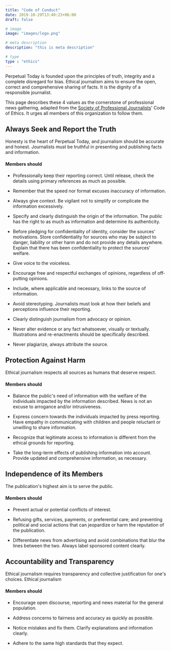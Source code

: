 ```yaml
---
title: "Code of Conduct"
date: 2019-10-29T13:49:23+06:00
draft: false

# image
image: "images/logo.png"

# meta description
description: "this is meta description"

# type
type : "ethics"
---
```

Perpetual Today is founded upon the principles of truth, integrity and a complete disregard for bias. Ethical journalism aims to ensure the open, correct and comprehensive sharing of facts. It is the dignity of a responsible journalist.

This page describes these 4 values as the cornerstone of professional news gathering, adapted from the [Society of Professional Journalists](https://www.spj.org/ethicscode.asp)' Code of Ethics. It urges all members of this organization to follow them.



## Always Seek and Report the Truth
Honesty is the heart of Perpetual Today, and journalism should be accurate and honest. Journalists must be truthful in presenting and publishing facts and information.

#### Members should

* Professionally keep their reporting correct. Until release, check the details using primary references as much as possible. 

* Remember that the speed nor format excuses inaccuracy of information. 

* Always give context. Be vigilant not to simplify or complicate the information excessively. 

* Specify and clearly distinguish the origin of the information. The public has the right to as much as information and determine its authenticity.

* Before pledging for confidentiality of identity, consider the sources' motivations. Store confidentiality for sources who may be subject to danger, liability or other harm and do not provide any details anywhere. Explain that there has been confidentiality to protect the sources' welfare.

* Give voice to the voiceless.

* Encourage free and respectful exchanges of opinions, regardless of off-putting opinions.

* Include, where applicable and necessary, links to the source of information.

* Avoid stereotyping. Journalists must look at how their beliefs and perceptions influence their reporting.

* Clearly distinguish journalism from advocacy or opinion.

* Never alter evidence or any fact whatsoever, visually or textually. Illustrations and re-enactments should be specifically described.

* Never plagiarize, always attribute the source.



## Protection Against Harm
Ethical journalism respects all sources as humans that deserve respect.

#### Members should

* Balance the public's need of information with the welfare of the individuals impacted by the information described. News is not an excuse to arrogance and/or intrusiveness.

* Express concern towards the individuals impacted by press reporting. Have empathy in communicating with children and people reluctant or unwilling to share information.

* Recognize that legitimate access to information is different from the ethical grounds for reporting.

* Take the long-term effects of publishing information into account. Provide updated and comprehensive information, as necessary.



## Independence of its Members
The publication's highest aim is to serve the public.

#### Members should

* Prevent actual or potential conflicts of interest.

* Refusing gifts, services, payments, or preferential care; and preventing political and social actions that can jeopardize or harm the reputation of the publication.

* Differentiate news from advertising and avoid combinations that blur the lines between the two. Always label sponsored content clearly.



## Accountability and Transparency
Ethical journalism requires transparency and collective justification for one's choices. Ethical journalism

#### Members should

* Encourage open discourse, reporting and news material for the general population.

* Address concerns to fairness and accuracy as quickly as possible.

* Notice mistakes and fix them. Clarify explanations and information clearly.

* Adhere to the same high standards that they expect.